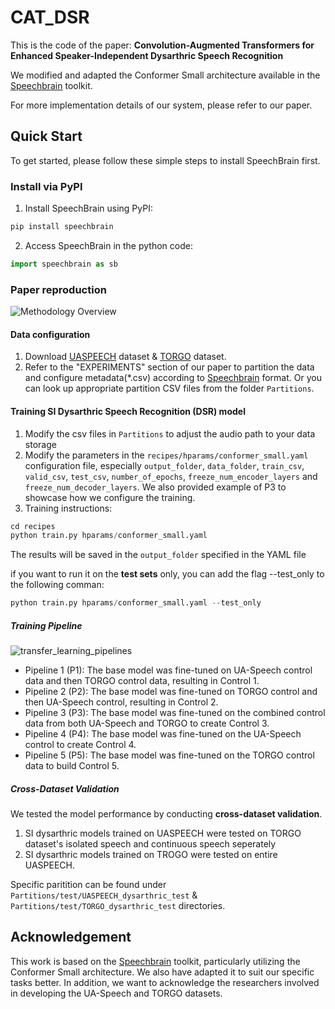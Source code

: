 # CAT_DSR
This is the code of the paper: **Convolution-Augmented Transformers for Enhanced Speaker-Independent Dysarthric Speech Recognition**

We modified and adapted the Conformer Small architecture available in the [Speechbrain](https://github.com/speechbrain/speechbrain) toolkit. 

For more implementation details of our system, please refer to our paper. 

## Quick Start
To get started, please follow these simple steps to install SpeechBrain first. 

### Install via PyPI
1. Install SpeechBrain using PyPI:

```python
pip install speechbrain
```
2. Access SpeechBrain in the python code:
```python
import speechbrain as sb
```

### Paper reproduction
![Methodology Overview](https://github.com/user-attachments/assets/777c5bb5-3c15-4fc7-8770-fb33a81473b6)

#### Data configuration
1. Download [UASPEECH](https://ieee-dataport.org/documents/uaspeech) dataset & [TORGO](https://www.cs.toronto.edu/~complingweb/data/TORGO/torgo.html) dataset.
2. Refer to the "EXPERIMENTS" section of our paper to partition the data and configure metadata(*.csv) according to [Speechbrain](https://github.com/speechbrain/speechbrain) format. Or you can look up appropriate partition CSV files from the folder ```Partitions```.

#### Training SI Dysarthric Speech Recognition (DSR) model
1. Modify the csv files in ```Partitions``` to adjust the audio path to your data storage
2. Modify the parameters in the ```recipes/hparams/conformer_small.yaml``` configuration file, especially ```output_folder```, ```data_folder```, ```train_csv```, ```valid_csv```, ```test_csv```, ```number_of_epochs```, ```freeze_num_encoder_layers``` and ```freeze_num_decoder_layers```. We also provided example of P3 to showcase how we configure the training. 
3. Training instructions:
```python
cd recipes
python train.py hparams/conformer_small.yaml
```
The results will be saved in the ```output_folder``` specified in the YAML file

if you want to run it on the **test sets** only, you can add the flag --test_only to the following comman:
```python
python train.py hparams/conformer_small.yaml --test_only
```
##### Training Pipeline
![transfer_learning_pipelines](https://github.com/user-attachments/assets/0bd7e6bd-07b5-4d79-a926-534acf90b80e)
*  Pipeline 1 (P1): The base model was fine-tuned on UA-Speech control data and then TORGO control data, resulting in Control 1.
*  Pipeline 2 (P2): The base model was fine-tuned on TORGO control and then UA-Speech control, resulting in Control 2.
*  Pipeline 3 (P3): The base model was fine-tuned on the combined control data from both UA-Speech and TORGO to create Control 3.
*  Pipeline 4 (P4): The base model was fine-tuned on the UA-Speech control to create Control 4.
*  Pipeline 5 (P5): The base model was fine-tuned on the TORGO control data to build Control 5.

##### Cross-Dataset Validation 
We tested the model performance by conducting **cross-dataset validation**.
1. SI dysarthric models trained on UASPEECH were tested on TORGO dataset's isolated speech and continuous speech seperately
2. SI dysarthric models trained on TROGO were tested on entire UASPEECH.

Specific paritition can be found under ```Partitions/test/UASPEECH_dysarthric_test``` & ```Partitions/test/TORGO_dysarthric_test``` directories.

## Acknowledgement
This work is based on the [Speechbrain](https://github.com/speechbrain/speechbrain) toolkit, particularly utilizing the Conformer Small architecture. We also have adapted it to suit our specific tasks better. In addition, we want to acknowledge the researchers involved in developing the UA-Speech and TORGO datasets.
